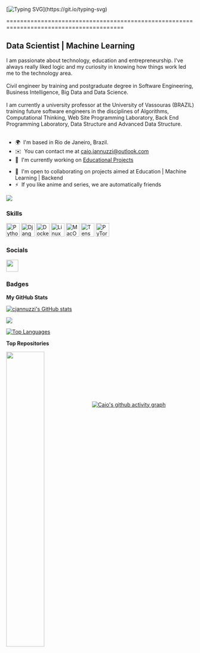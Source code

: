 [![Typing SVG](https://readme-typing-svg.demolab.com?font=Fira+Code&size=25&pause=1000&width=435&lines=Hi%2C+my+name+is+Caio+Jannuzzi!;Nice+to+meet+you!)](https://git.io/typing-svg)
<!-- para editar o texto acima: https://readme-typing-svg.demolab.com/demo/?size=25&lines=Hi%2C+my+name+is+Caio+Jannuzzi!;Nice+to+meet+you! -->
========================================================================================


Data Scientist | Machine Learning
---------------------------------

I am passionate about technology, education and entrepreneurship. I've always really liked logic and my curiosity in knowing how things work led me to the technology area. 
<br>
<br>
Civil engineer by training and postgraduate degree in Software Engineering, Business Intelligence, Big Data and Data Science. 
<br>
<br>
I am currently a university professor at the University of Vassouras (BRAZIL) training future software engineers in the disciplines of Algorithms, Computational Thinking, Web Site Programming Laboratory, Back End Programming Laboratory, Data Structure and Advanced Data Structure.
<br>
<br>
<!--Decisions that are supported by reliable tools and extracting value from them make it possible to achieve a great competitive advantage and we can improve the business, as well as its services, positively impacting society. Anyway, moving from civil construction to digital construction 😄-->

* 🌍  I'm based in Rio de Janeiro, Brazil.
* ✉️  You can contact me at [caio.jannuzzi@outlook.com](mailto:caio.jannuzzi@outlook.com)
* 🚀  I'm currently working on [Educational Projects](http://github.com/cjannuzzi/ESW-lab-prog-web-sites)
<!--* 🧠  I'm learning Computer Vision -->
* 🤝  I'm open to collaborating on projects aimed at Education | Machine Learning | Backend
* ⚡  If you like anime and series, we are automatically friends

<a href="https://www.github.com/cjannuzzi" target="_blank" rel="noreferrer"><img
src="https://img.shields.io/github/followers/cjannuzzi?logo=github&style=for-the-badge&color=0891b2&labelColor=1c1917" /></a>

### Skills


<p align="left">
<!-- Python -->
<a href="https://www.python.org/" target="_blank" rel="noreferrer"><img src="https://raw.githubusercontent.com/danielcranney/readme-generator/main/public/icons/skills/python-colored.svg" width="36" height="36" alt="Python" /></a>
<!-- HTML5 -->
<!-- HTML5 <a href="https://developer.mozilla.org/en-US/docs/Glossary/HTML5" target="_blank" rel="noreferrer"><img src="https://raw.githubusercontent.com/danielcranney/readme-generator/main/public/icons/skills/html5-colored.svg" width="36" height="36" alt="HTML5" /></a> -->
<!-- CSS3 -->
<!-- CSS3 <a href="https://www.w3.org/TR/CSS/#css" target="_blank" rel="noreferrer"><img src="https://raw.githubusercontent.com/danielcranney/readme-generator/main/public/icons/skills/css3-colored.svg" width="36" height="36" alt="CSS3" /></a> -->
<!-- Vue -->
<!-- Vue <a href="https://vuejs.org/" target="_blank" rel="noreferrer"><img src="https://raw.githubusercontent.com/danielcranney/readme-generator/main/public/icons/skills/vuejs-colored.svg" width="36" height="36" alt="Vue" /></a> -->
<!-- React -->
<!-- React <a href="https://reactjs.org/" target="_blank" rel="noreferrer"><img src="https://raw.githubusercontent.com/danielcranney/readme-generator/main/public/icons/skills/react-colored.svg" width="36" height="36" alt="React" /></a> -->
 <!-- PostgreSQL --> 
<!-- PostgreSQL <a href="https://www.postgresql.org/" target="_blank" rel="noreferrer"><img src="https://raw.githubusercontent.com/danielcranney/readme-generator/main/public/icons/skills/postgresql-colored.svg" width="36" height="36" alt="PostgreSQL" /></a> --> 
<!-- Heroku --> 
<!-- Heroku <a href="https://www.heroku.com/" target="_blank" rel="noreferrer"><img src="https://raw.githubusercontent.com/danielcranney/readme-generator/main/public/icons/skills/heroku-colored.svg" width="36" height="36" alt="Heroku" /></a>  -->
<!-- Django -->
<a href="https://www.djangoproject.com/" target="_blank" rel="noreferrer"><img src="https://raw.githubusercontent.com/danielcranney/readme-generator/main/public/icons/skills/django-colored.svg" width="36" height="36" alt="Django" /></a>
<!-- Amazon Web Services --> 
<!-- Amazon Web Services  <a href="https://aws.amazon.com" target="_blank" rel="noreferrer"><img src="https://raw.githubusercontent.com/danielcranney/readme-generator/main/public/icons/skills/aws-colored.svg" width="36" height="36" alt="Amazon Web Services" /></a> -->
<!-- Docker --> 
  <a href="https://www.docker.com/" target="_blank" rel="noreferrer"><img src="https://raw.githubusercontent.com/danielcranney/readme-generator/main/public/icons/skills/docker-colored.svg" width="36" height="36" alt="Docker" /></a>
<!-- Linux --> 
<a href="https://www.linux.org" target="_blank" rel="noreferrer"><img src="https://raw.githubusercontent.com/danielcranney/readme-generator/main/public/icons/skills/linux-colored.svg" width="36" height="36" alt="Linux" /></a>
<!-- MacOS --> 
<a href="https://apple.com" target="_blank" rel="noreferrer"><img src="https://raw.githubusercontent.com/danielcranney/readme-generator/main/public/icons/skills/macos-colored.svg" width="36" height="36" alt="MacOS" /></a>
<!-- TensorFlow --> 
<a href="https://www.tensorflow.org/" target="_blank" rel="noreferrer"><img src="https://raw.githubusercontent.com/danielcranney/readme-generator/main/public/icons/skills/tensorflow-colored.svg" width="36" height="36" alt="TensorFlow" /></a>
<!-- PyTorch --> 
<a href="https://pytorch.org/" target="_blank" rel="noreferrer"><img src="https://raw.githubusercontent.com/danielcranney/readme-generator/main/public/icons/skills/pytorch-colored.svg" width="36" height="36" alt="PyTorch" /></a>
<!-- Google Cloud --> 
<!-- Google Cloud <a href="https://cloud.google.com/" target="_blank" rel="noreferrer"><img src="https://raw.githubusercontent.com/danielcranney/readme-generator/main/public/icons/skills/googlecloud-colored.svg" width="36" height="36" alt="Google Cloud" /></a> -->
</p>


### Socials

<a href="https://www.linkedin.com/in/caiojannuzzi" target="_blank" rel="noreferrer"> <picture> <source media="(prefers-color-scheme: dark)" srcset="https://raw.githubusercontent.com/danielcranney/readme-generator/main/public/icons/socials/linkedin-dark.svg" /> <source media="(prefers-color-scheme: light)" srcset="https://raw.githubusercontent.com/danielcranney/readme-generator/main/public/icons/socials/linkedin.svg" /> <img src="https://raw.githubusercontent.com/danielcranney/readme-generator/main/public/icons/socials/linkedin.svg" width="32" height="32" /> </picture> </a> 
<!--<a href="https://www.x.com/caiojannuzzii" target="_blank" rel="noreferrer"> <picture> <source media="(prefers-color-scheme: dark)" srcset="https://raw.githubusercontent.com/danielcranney/readme-generator/main/public/icons/socials/twitter-dark.svg" /> <source media="(prefers-color-scheme: light)" srcset="https://raw.githubusercontent.com/danielcranney/readme-generator/main/public/icons/socials/twitter.svg" /> <img src="https://raw.githubusercontent.com/danielcranney/readme-generator/main/public/icons/socials/twitter.svg" width="32" height="32" /> </picture> </a>-->

### Badges

<b>My GitHub Stats</b>

<a href="http://www.github.com/cjannuzzi"><img src="https://github-readme-stats.vercel.app/api?username=cjannuzzi&show_icons=true&hide=&count_private=true&title_color=0891b2&text_color=ffffff&icon_color=0891b2&bg_color=1c1917&hide_border=true&show_icons=true" alt="cjannuzzi's GitHub stats" /></a>

<a href="http://www.github.com/cjannuzzi"><img src="https://github-readme-streak-stats.herokuapp.com/?user=cjannuzzi&stroke=ffffff&background=1c1917&ring=0891b2&fire=0891b2&currStreakNum=ffffff&currStreakLabel=0891b2&sideNums=ffffff&sideLabels=ffffff&dates=ffffff&hide_border=true" /></a>

<a href="https://github.com/cjannuzzi" align="left"><img src="https://github-readme-stats.vercel.app/api/top-langs/?username=cjannuzzi&langs_count=10&title_color=0891b2&text_color=ffffff&icon_color=0891b2&bg_color=1c1917&hide_border=true&locale=en&custom_title=Top%20%Languages" alt="Top Languages" /></a>

<b>Top Repositories</b>

<div width="100%" align="center"><a href="https://github.com/cjannuzzi/ESW-lab-prog-web-sites" align="left"><img align="left" width="45%" src="https://github-readme-stats.vercel.app/api/pin/?username=cjannuzzi&repo=ESW-lab-prog-web-sites&title_color=0891b2&text_color=ffffff&icon_color=0891b2&bg_color=1c1917&hide_border=true&locale=en" /></a></div><br /><br /><br /><br /><br /><br /><br />

<!--### Support Me

<ul style="list-style-type: none; margin: 0;">

<li style="display: inline-block; margin-right: 0.25rem;"><a href="https://www.buymeacoffee.com/caiojannuzzi"><img src="https://cdn.buymeacoffee.com/buttons/v2/default-yellow.png" width="150"/></a></li>

<li style="display: inline-block; margin-right: 0.25rem;"><a href="https://www.ko-fi.com/caiojannuzzi"><img src="https://storage.ko-fi.com/cdn/kofi2.png?v=3" width="150"/></a></li>

</ul> -->

[![Caio's github activity graph](https://github-readme-activity-graph.vercel.app/graph?username=cjannuzzi&theme=tokyo-night&area=true&area_color=6E00D8&point=bcbcbc)](https://github.com/cjannuzzi/github-readme-activity-graph)
<!-- para fazer alerações ou pegar novos parametros: https://github.com/Ashutosh00710/github-readme-activity-graph#how-to-use -->
<!--## Skills-->
<!--code>![Python](https://img.shields.io/badge/python-3670A0?style=for-the-badge&logo=python&logoColor=ffdd54)</code-->
<!--code>![Visual Studio Code](https://img.shields.io/badge/Visual%20Studio%20Code-0078d7.svg?style=for-the-badge&logo=visual-studio-code&logoColor=white)</code-->
<!--code>![GitHub](https://img.shields.io/badge/github-%23121011.svg?style=for-the-badge&logo=github&logoColor=white)</code-->
<!--code>![Git](https://img.shields.io/badge/git-%23F05033.svg?style=for-the-badge&logo=git&logoColor=white)</code-->
<!--code>![Discord](https://img.shields.io/badge/Discord-5865F2?style=for-the-badge&logo=discord&logoColor=white)</code-->
<!--code> ![iTerm2](https://img.shields.io/badge/iTerm2-000000?style=for-the-badge&logo=iterm2&logoColor=white)</code>-->


<!--<code> ![Jupyter Notebook](https://img.shields.io/badge/jupyter-%23FA0F00.svg?style=for-the-badge&logo=jupyter&logoColor=white) </code>-->
<!--![Django](https://img.shields.io/badge/Django-092E20?style=for-the-badge&logo=django&logoColor=green)-->
<!--![Django Rest](https://img.shields.io/badge/django%20rest-ff1709?style=for-the-badge&logo=django&logoColor=white)-->
<!--![PyCharm](https://img.shields.io/badge/pycharm-143?style=for-the-badge&logo=pycharm&logoColor=black&color=black&labelColor=green)-->

